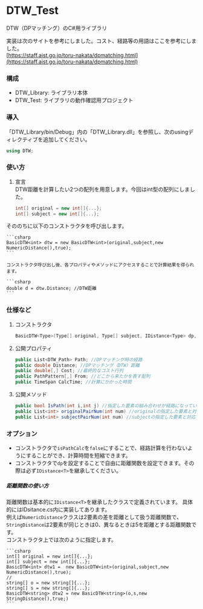 # DTW_Test
DTW（DPマッチング）のC#用ライブラリ

実装は次のサイトを参考にしました。コスト、経路等の用語はここを参考にしました。  
[https://staff.aist.go.jp/toru-nakata/dpmatching.html](https://staff.aist.go.jp/toru-nakata/dpmatching.html)

### 構成

* DTW_Library: ライブラリ本体
* DTW_Test: ライブラリの動作確認用プロジェクト

### 導入
「DTW_Library/bin/Debug」内の「DTW_Library.dll」を参照し、次のusingディレクティブを追加してください。
```csharp
using DTW;
```

### 使い方

1. 宣言  
  DTW距離を計算したい2つの配列を用意します。今回はint型の配列にしました。

    ```csharp
    int[] original = new int[]{...};
    int[] subject = new int[]{...};
    ```

  そののちに以下のコンストラクタを呼び出します。

    ```csharp
    BasicDTW<int> dtw = new BasicDTW<int>(original,subject,new NumericDistance(),true);
    ```
    
    コンストラクタ呼び出し後、各プロパティやメソッドにアクセスすることで計算結果を得られます。
    
    ```csharp
    double d = dtw.Distance; //DTW距離
    ```



### 仕様など
1. コンストラクタ
    
    ```csharp
    BasicDTW<Type>(Type[] original, Type[] subject, IDistance<Type> dp, bool isPathCalc);
    ```
2. 公開プロパティ

   ```csharp
   public List<DTW_Path> Path; //DPマッチング時の経路
   public double Distance; //DPマッチング（DTW）距離
   public double[,] Cost; //最終的なコスト行列
   public PathPattern[,] From; //どこから来たかを表す配列
   public TimeSpan CalcTime; //計算にかかった時間
   ```
   
3. 公開メソッド

    ```csharp
    public bool IsPath(int i,int j) //指定した要素の組み合わせが経路になっているかどうか
    public List<int> originalPairNum(int num) //originalの指定した要素と対応している要素番号をリスト形式で返すメソッド
    public List<int> subjectPairNum(int num) //subjectの指定した要素と対応している要素番号をリスト形式で返すメソッド
    ```
    
### オプション

* コンストラクタで`isPathCalc`を`false`にすることで、経路計算を行わないようにすることができ、計算時間を短縮できます。
* コンストラクタで`dp`を設定することで自由に距離関数を設定できます。その際は必ず`IDistance<T>`を継承してください。

##### 距離関数の使い方

距離関数は基本的に`IDistance<T>`を継承したクラスで定義されています。
具体的にはIDsitance.cs内に実装してあります。  
例えば`NumericDistance`クラスは2要素の差を距離として扱う距離関数で、`StringDistance`は2要素が同じときは0、異なるときは5を距離とする距離関数です。  
コンストラクタ上では次のように指定します。

    ```csharp
    int[] original = new int[]{...};
    int[] subject = new int[]{...};
    BasicDTW<int> dtw1 =  new BasicDTW<int>(original,subject,new NumericDistance(),true); 
    //
    string[] o = new string[]{...};
    string[] s = new string[]{...};
    BasicDTW<string> dtw2 = new BasicDTW<string>(o,s,new StringDistance(),true;)
    ```

